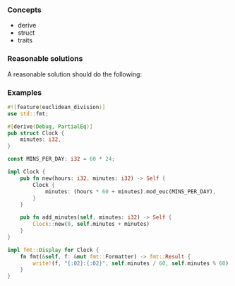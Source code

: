### Concepts

- derive
- struct
- traits

### Reasonable solutions

A reasonable solution should do the following:

### Examples

```rust
#![feature(euclidean_division)]
use std::fmt;

#[derive(Debug, PartialEq)]
pub struct Clock {
    minutes: i32,
}

const MINS_PER_DAY: i32 = 60 * 24;

impl Clock {
    pub fn new(hours: i32, minutes: i32) -> Self {
        Clock {
            minutes: (hours * 60 + minutes).mod_euc(MINS_PER_DAY),
        }
    }

    pub fn add_minutes(self, minutes: i32) -> Self {
        Clock::new(0, self.minutes + minutes)
    }
}

impl fmt::Display for Clock {
    fn fmt(&self, f: &mut fmt::Formatter) -> fmt::Result {
        write!(f, "{:02}:{:02}", self.minutes / 60, self.minutes % 60)
    }
}
```
